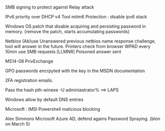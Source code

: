 SMB signing to protect against Relay attack

IPv6 priority over DHCP v4
	Tool mitm6
	Protection : disable ipv6 stack

Windows OS patch that disable acquiring and persisting password in memory. (remove the patch, starts accumulating passwords)

Netbios (Ab)use
	Unanswered previous netbios name response challenge, tool will answer in the future.
		Printers check from browser
		WPAD every 10min
		use SMB requests
		[LLMNR] Poisoned answer sent


MS14-08
PrivExchange

GPO passwords encrpyted with the key in the MSDN documentation

2FA registration emails.

Pass the hash
pth-winexe -U adminiastrator%
	==> LAPS

Windows allow by default DNS entries

Microsoft : 
	IMSI Powershell malicious blocking

Alex Simmons Microsoft Azure AD, defend agains Password Spraying. (blon on March 5)